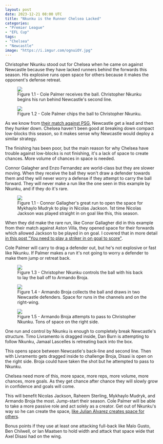 ```yaml
---
layout: post
date: 2023-12-21 08:00 UTC
title: "Nkunku is the Runner Chelsea Lacked"
categories:
- "Premier League"
- "EFL Cup"
tags:
- "Chelsea"
- "Newcastle"
image: "https://i.imgur.com/ognuiOY.jpg"
---
```


Christopher Nkunku stood out for Chelsea when he came on against Newcastle because they have lacked runners behind the forwards this season. His explosive runs open space for others because it makes the opponent's defense retreat.

<!---more--->

<figure>
    <img src="https://i.imgur.com/PyruKPn.jpg">
    <figcaption>Figure 1.1 - Cole Palmer receives the ball. Christopher Nkunku begins his run behind Newcastle's second line.</figcaption>
</figure> 

<figure>
    <img src="https://i.imgur.com/ognuiOY.jpg">
    <figcaption>Figure 1.2 - Cole Palmer chips the ball to Christopher Nkunku.</figcaption>
</figure> 

As we know from [their match against PSG](https://tacticsjournal.com/2023/11/29/newcastles-dominance-in-the-wide-areas-force-psg-into-playing-line-breaking-passes/), Newcastle get a lead and then they hunker down. Chelsea haven't been good at breaking down compact low-blocks this season, so it makes sense why Newcastle would deploy a similar strategy. 

The finishing has been poor, but the main reason for why Chelsea have trouble against low-blocks is not finishing, it's a lack of space to create chances. More volume of chances in space is needed.

Connor Galagher and Enzo Fernandez are world-class but they are slower moving. When they receive the ball they won't draw a defender towards them and they will never worry a defense if they attempt to carry the ball forward. They will never make a run like the one seen in this example by Nkunku, and if they do it's rare.

<figure>
    <img src="https://i.imgur.com/DkuKw3J.jpg">
    <figcaption>Figure 1.1 - Connor Gallagher's great run to open the space for Mykhaylo Mudryk to play in Nicolas Jackson. 1st time Nicolas Jackson was played straight in on goal like this, this season.</figcaption>
</figure> 

When they did make the rare run, like Conor Gallagher did in this example from their match against Aston Villa, they opened space for their forwards which allowed Jackson to be played in on goal. I covered that in more detail [in this post "You need to play a striker in on goal to score"](https://tacticsjournal.com/2023/09/28/you-need-to-play-striker-in-on-goal-to-score/). 

Cole Palmer will carry to drag a defender out, but he's not explosive or fast like Nkunku. If Palmer makes a run it's not going to worry a defender to make them jump or retreat back. 

<figure>
    <img src="https://i.imgur.com/OfEXMWZ.jpg">
    <figcaption>Figure 1.3 - Christopher Nkunku controls the ball with his back to lay the ball off to Armando Broja.</figcaption>
</figure> 

<figure>
    <img src="https://i.imgur.com/G5qdJ4l.jpg">
    <figcaption>Figure 1.4 - Armando Broja collects the ball and draws in two Newcastle defenders. Space for runs in the channels and on the right-wing.</figcaption>
</figure> 

<figure>
    <img src="https://i.imgur.com/fubXBtn.jpg">
    <figcaption>Figure 1.5 - Armando Broja attempts to pass to Christopher Nkunku. Tons of space on the right side.</figcaption>
</figure> 

One run and control by Nkunku is enough to completely break Newcastle's structure. Timo Livramento is dragged inside, Dan Burn is attempting to follow Nkunku,
Jamaal Lascelles is retreating back into the box. 

This opens space between Newcastle's back-line and second line. Then with Livramento gets dragged inside to challenge Broja, Disasi is open on the right side. Broja could have taken the shot but he attempted to pass to Nkunku.

Chelsea need more of this, more space, more reps, more volume, more chances, more goals. As they get chance after chance they will slowly grow in confidence and goals will come. 

This will benefit Nicolas Jackson, Raheem Sterling, Mykhaylo Mudryk, and Armando Broja the most. Jump-start their season. Cole Palmer will be able to take a more passive role and act solely as a creator. Get out of Nkunku's way so he can create the space, [like Julian Alvarez creates space for others](https://tacticsjournal.com/2023/12/01/the-julian-alvarez-domino-effect/). 

Bonus points if they use at least one attacking full-back like Malo Gusto, Ben Chilwell, or Ian Maatsen to hold width and attack that space wide that Axel Disasi had on the wing.
